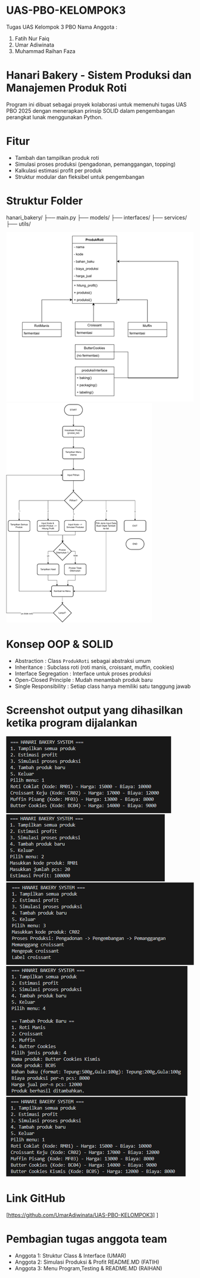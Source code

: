 # UAS-PBO-KELOMPOK3
Tugas UAS Kelompok 3 PBO
Nama Anggota : 
1. Fatih Nur Faiq
2. Umar Adiwinata
3. Muhammad Raihan Faza

# Hanari Bakery - Sistem Produksi dan Manajemen Produk Roti
Program ini dibuat sebagai proyek kolaborasi untuk memenuhi tugas UAS PBO 2025 dengan menerapkan prinsip SOLID dalam pengembangan perangkat lunak menggunakan Python.

# Fitur
- Tambah dan tampilkan produk roti
- Simulasi proses produksi (pengadonan, pemanggangan, topping)
- Kalkulasi estimasi profit per produk
- Struktur modular dan fleksibel untuk pengembangan

# Struktur Folder
hanari_bakery/
├── main.py
├── models/
├── interfaces/
├── services/
├── utils/

![Diagram UML](img/UML.png)
![Flowchart](img/flowchart.png)




# Konsep OOP & SOLID
- Abstraction : Class `ProdukRoti` sebagai abstraksi umum
- Inheritance : Subclass roti (roti manis, croissant, muffin, cookies)
- Interface Segregation : Interface untuk proses produksi
- Open-Closed Principle : Mudah menambah produk baru
- Single Responsibility : Setiap class hanya memiliki satu tanggung jawab

# Screenshot output yang dihasilkan ketika program dijalankan
![Tampilkan](img/PBO1tampilkproduk.png)
![Profit](img/PBO2profit.png)
![Simulasi](img/PBO3simulasi.png)
![Tambah Produk](img/PBO4tambah.png)
![Hasil Tambah Produk](img/PBO5hasilproduk.png)

# Link GitHub
[https://github.com/UmarAdiwinata/UAS-PBO-KELOMPOK3]                                   ]

# Pembagian tugas anggota team
- Anggota 1: Struktur Class & Interface (UMAR)
- Anggota 2: Simulasi Produksi & Profit README.MD (FATIH)
- Anggota 3: Menu Program,Testing & README.MD     (RAIHAN)


